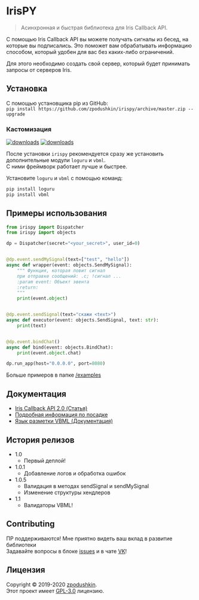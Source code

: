 # IrisPY
> Асинхронная и быстрая библиотека для Iris Callback API.

С помощью Iris Callback API вы можете получать сигналы из бесед, на которые вы подписались. Это поможет вам обрабатывать информацию способом, который удобен для вас без каких-либо ограничений.

Для этого необходимо создать свой сервер, который будет принимать запросы от серверов Iris.

## Установка

С помощью установщика pip из GitHub:
<br/>`pip install https://github.com/zpodushkin/irispy/archive/master.zip --upgrade`

### Кастомизация

<a href="https://github.com/Delgan/loguru"><img alt="downloads" src="https://img.shields.io/static/v1?label=powered%20by&message=loguru&color=orange"></a>
<a href="https://github.com/timoniq/vbml"><img alt="downloads" src="https://img.shields.io/static/v1?label=powered%20by&message=vbml&color=blue"></a>

После установки `irispy` рекомендуется сразу же установить дополнительные модули `loguru` и `vbml`.
<br/>С ними фреймворк работает лучше и быстрее.

Установите `loguru` и `vbml` с помощью команд:

```sh
pip install loguru
pip install vbml
```

## Примеры использования

```python
from irispy import Dispatcher
from irispy import objects

dp = Dispatcher(secret="<your_secret>", user_id=0)


@dp.event.sendMySignal(text=["test", "hello"])
async def wrapper(event: objects.SendMySignal):
    """ Функция, которая ловит сигнал
    при отправке сообщений: .с; !сигнал ...
    :param event: Объект эвента
    :return:
    """
    print(event.object)


@dp.event.sendSignal(text="скажи <text>")
async def executor(event: objects.SendSignal, text: str):
    print(text)


@dp.event.bindChat()
async def bind(event: objects.BindChat):
    print(event.object.chat)

dp.run_app(host="0.0.0.0", port=8080)
```

Больше примеров в папке [/examples](./examples)

## Документация

* [Iris Callback API 2.0 (Статья)](https://vk.com/@iris_cm-api2)
* [Подробная информация по посадке](https://vk.com/@llordrall-chat-faq)
* [Язык разметки VBML (Документация)](https://github.com/timoniq/vbml)

## История релизов

* 1.0
    * Первый деплой!
* 1.0.1
    * Добавление логов и обработка ошибок
* 1.0.5
    * Валидация в методах sendSignal и sendMySignal
    * Изменение структуры хендлеров
* 1.1
    * Валидаторы VBML!

## Contributing

ПР поддерживаются! Мне приятно видеть ваш вклад в развитие библиотеки
<br/>Задавайте вопросы в блоке [issues](https://github.com/zpodushkin/irispy/issues) и в чате [VK](https://vk.cc/ardXwL)!

## Лицензия

Copyright © 2019-2020 [zpodushkin](https://github.com/zpodushkin).  
Этот проект имеет [GPL-3.0](./LICENSE.txt) лицензию.

